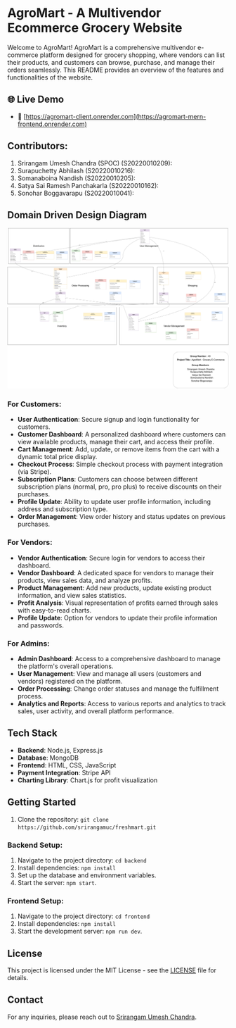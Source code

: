 # AgroMart - A Multivendor Ecommerce Grocery Website

Welcome to AgroMart! AgroMart is a comprehensive multivendor e-commerce platform designed for grocery shopping, where vendors can list their products, and customers can browse, purchase, and manage their orders seamlessly. This README provides an overview of the features and functionalities of the website.


## 🌐 Live Demo

- 🔗 [https://agromart-client.onrender.com](https://agromart-mern-frontend.onrender.com)


## Contributors:
1. Srirangam Umesh Chandra (SPOC) (S20220010209):
2. Surapuchetty Abhilash (S20220010216):
3. Somanaboina Nandish (S20220010205):
4. Satya Sai Ramesh Panchakarla (S20220010162):
5. Sonohar Boggavarapu (S20220010041):

## Domain Driven Design Diagram
![Domain Driven Design](./DDD_group49.drawio.png)

### For Customers:
- **User Authentication**: Secure signup and login functionality for customers.
- **Customer Dashboard**: A personalized dashboard where customers can view available products, manage their cart, and access their profile.
- **Cart Management**: Add, update, or remove items from the cart with a dynamic total price display.
- **Checkout Process**: Simple checkout process with payment integration (via Stripe).
- **Subscription Plans**: Customers can choose between different subscription plans (normal, pro, pro plus) to receive discounts on their purchases.
- **Profile Update**: Ability to update user profile information, including address and subscription type.
- **Order Management**: View order history and status updates on previous purchases.

### For Vendors:
- **Vendor Authentication**: Secure login for vendors to access their dashboard.
- **Vendor Dashboard**: A dedicated space for vendors to manage their products, view sales data, and analyze profits.
- **Product Management**: Add new products, update existing product information, and view sales statistics.
- **Profit Analysis**: Visual representation of profits earned through sales with easy-to-read charts.
- **Profile Update**: Option for vendors to update their profile information and passwords.

### For Admins:
- **Admin Dashboard**: Access to a comprehensive dashboard to manage the platform's overall operations.
- **User Management**: View and manage all users (customers and vendors) registered on the platform.
- **Order Processing**: Change order statuses and manage the fulfillment process.
- **Analytics and Reports**: Access to various reports and analytics to track sales, user activity, and overall platform performance.

## Tech Stack
- **Backend**: Node.js, Express.js
- **Database**: MongoDB
- **Frontend**: HTML, CSS, JavaScript
- **Payment Integration**: Stripe API
- **Charting Library**: Chart.js for profit visualization

## Getting Started
1. Clone the repository: `git clone https://github.com/srirangamuc/freshmart.git`
### Backend Setup:
1. Navigate to the project directory: `cd backend`
2. Install dependencies: `npm install`
3. Set up the database and environment variables.
4. Start the server: `npm start`.

### Frontend Setup:
1. Navigate to the project directory: `cd frontend`
2. Install dependencies: `npm install`
3. Start the development server: `npm run dev`.

## License
This project is licensed under the MIT License - see the [LICENSE](LICENSE) file for details.

## Contact
For any inquiries, please reach out to [Srirangam Umesh Chandra](mailto:uc3932@gmail.com).
